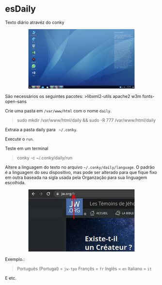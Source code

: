 # esDaily
Texto diário atravéz do conky
<p align="center">
<img src="https://github.com/andryeltj/esDaily/blob/master/esDaily.png" width="350" />
</p>
São necessários os seguintes pacotes:
>libxml2-utils apache2 w3m fonts-open-sans

Crie uma pasta em `/var/www/html` com o nome `daily`.
> sudo mkdir /var/www/html/daily && sudo -R 777 /var/www/html/daily

Extraia a pasta daily para ` ~/.conky`.

Execute o `run`.

Teste em um terminal
>conky -c ~/.conky/daily/run

Altere a linguagem do texto no arquivo `~/.conky/daily/language`.
O padrão é a linguagem do seu dispositivo, mas pode ser alterado para que fique fixo em outra baseada na sigla usada pela Organzação para sua linguagem escolhida.

<p align="center">
<img src="https://github.com/andryeltj/esDaily/blob/master/lingua.png" width="350" />
</p>

Exemplo.:

>Português (Portugal) = `jw-tpo`
>Françês = `fr`
>Inglês = `en`
>Italiano = `it`

E etc.

